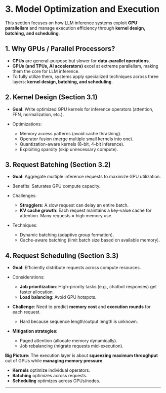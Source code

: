 # **3. Model Optimization and Execution**

This section focuses on how LLM inference systems exploit **GPU parallelism** and manage execution efficiency through **kernel design, batching, and scheduling**.


## 1. **Why GPUs / Parallel Processors?**

* **CPUs** are general-purpose but slower for **data-parallel operations**.
* **GPUs (and TPUs, AI accelerators)** excel at extreme parallelism, making them the core for LLM inference.
* To fully utilize them, systems apply specialized techniques across three layers: **kernel design, batching, and scheduling**.



## 2. **Kernel Design (Section 3.1)**

* **Goal**: Write optimized GPU kernels for inference operators (attention, FFN, normalization, etc.).
* Optimizations:

  * Memory access patterns (avoid cache thrashing).
  * Operator fusion (merge multiple small kernels into one).
  * Quantization-aware kernels (8-bit, 4-bit inference).
  * Exploiting sparsity (skip unnecessary compute).



## 3. **Request Batching (Section 3.2)**

* **Goal**: Aggregate multiple inference requests to maximize GPU utilization.
* Benefits: Saturates GPU compute capacity.
* Challenges:

  * **Stragglers**: A slow request can delay an entire batch.
  * **KV cache growth**: Each request maintains a key-value cache for attention. Many requests = high memory use.
* Techniques:

  * Dynamic batching (adaptive group formation).
  * Cache-aware batching (limit batch size based on available memory).



## 4. **Request Scheduling (Section 3.3)**

* **Goal**: Efficiently distribute requests across compute resources.
* Considerations:

  * **Job prioritization**: High-priority tasks (e.g., chatbot responses) get faster allocation.
  * **Load balancing**: Avoid GPU hotspots.

* **Challenge**: Need to predict **memory cost** and **execution rounds** for each request.

  * Hard because sequence length/output length is unknown.
* **Mitigation strategies**:

  * Paged attention (allocate memory dynamically).
  * Job rebalancing (migrate requests mid-execution).



**Big Picture:**
The execution layer is about **squeezing maximum throughput** out of GPUs while **managing memory pressure**.

* **Kernels** optimize individual operators.
* **Batching** optimizes across requests.
* **Scheduling** optimizes across GPUs/nodes.

---
